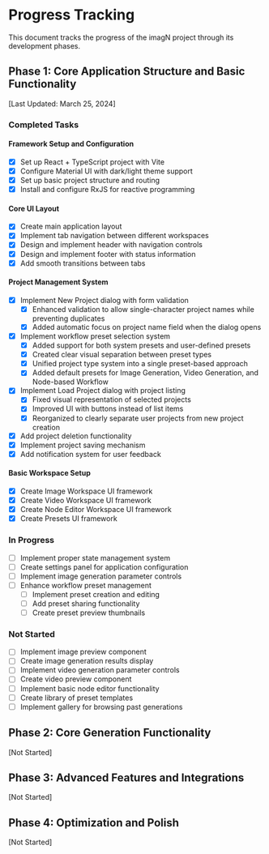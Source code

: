 # Progress Tracking

This document tracks the progress of the imagN project through its development phases.

## Phase 1: Core Application Structure and Basic Functionality
[Last Updated: March 25, 2024]

### Completed Tasks

#### Framework Setup and Configuration
- [x] Set up React + TypeScript project with Vite
- [x] Configure Material UI with dark/light theme support
- [x] Set up basic project structure and routing
- [x] Install and configure RxJS for reactive programming

#### Core UI Layout
- [x] Create main application layout
- [x] Implement tab navigation between different workspaces
- [x] Design and implement header with navigation controls
- [x] Design and implement footer with status information
- [x] Add smooth transitions between tabs

#### Project Management System
- [x] Implement New Project dialog with form validation
  - [x] Enhanced validation to allow single-character project names while preventing duplicates
  - [x] Added automatic focus on project name field when the dialog opens
- [x] Implement workflow preset selection system
  - [x] Added support for both system presets and user-defined presets
  - [x] Created clear visual separation between preset types
  - [x] Unified project type system into a single preset-based approach
  - [x] Added default presets for Image Generation, Video Generation, and Node-based Workflow
- [x] Implement Load Project dialog with project listing
  - [x] Fixed visual representation of selected projects
  - [x] Improved UI with buttons instead of list items
  - [x] Reorganized to clearly separate user projects from new project creation
- [x] Add project deletion functionality
- [x] Implement project saving mechanism
- [x] Add notification system for user feedback

#### Basic Workspace Setup
- [x] Create Image Workspace UI framework
- [x] Create Video Workspace UI framework
- [x] Create Node Editor Workspace UI framework
- [x] Create Presets UI framework

### In Progress
- [ ] Implement proper state management system
- [ ] Create settings panel for application configuration
- [ ] Implement image generation parameter controls
- [ ] Enhance workflow preset management
  - [ ] Implement preset creation and editing
  - [ ] Add preset sharing functionality
  - [ ] Create preset preview thumbnails

### Not Started
- [ ] Implement image preview component
- [ ] Create image generation results display
- [ ] Implement video generation parameter controls
- [ ] Create video preview component
- [ ] Implement basic node editor functionality
- [ ] Create library of preset templates
- [ ] Implement gallery for browsing past generations

## Phase 2: Core Generation Functionality
[Not Started]

## Phase 3: Advanced Features and Integrations
[Not Started]

## Phase 4: Optimization and Polish
[Not Started]